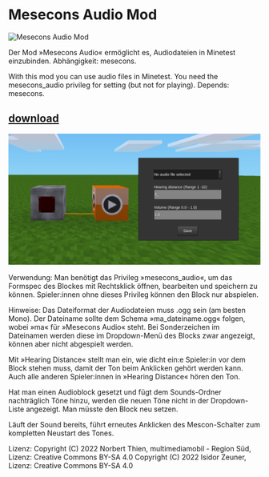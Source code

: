 # Mesecons Audio Mod
![Mesecons Audio Mod](https://github.com/mmmsued/mesecons_audio)

Der Mod »Mesecons Audio« ermöglicht es, Audiodateien in Minetest einzubinden. Abhängigkeit: mesecons.

With this mod you can use audio files in Minetest. You need the mesecons_audio privileg for setting (but not for playing). Depends: mesecons.
## [download](https://github.com/mmmsued/mesecons_audio)

<img src="Screenshot.png">

Verwendung:
Man benötigt das Privileg »mesecons_audio«, um das Formspec des Blockes mit Rechtsklick öffnen, bearbeiten und speichern zu können. Spieler:innen ohne dieses Privileg können den Block nur abspielen.

Hinweise:
Das Dateiformat der Audiodateien muss .ogg sein (am besten Mono). Der Dateiname sollte dem Schema »ma_dateiname.ogg« folgen, wobei »ma« für »Mesecons Audio« steht. Bei Sonderzeichen im Dateinamen werden diese im Dropdown-Menü des Blocks zwar angezeigt, können aber nicht abgespielt werden.

Mit »Hearing Distance« stellt man ein, wie dicht ein:e Spieler:in vor dem Block stehen muss, damit der Ton beim Anklicken gehört werden kann. Auch alle anderen Spieler:innen in »Hearing Distance« hören den Ton.

Hat man einen Audioblock gesetzt und fügt dem Sounds-Ordner nachträglich Töne hinzu, werden die neuen Töne nicht in der Dropdown-Liste angezeigt. Man müsste den Block neu setzen.

Läuft der Sound bereits, führt erneutes Anklicken des Mescon-Schalter zum kompletten Neustart des Tones.

Lizenz:
Copyright (C) 2022 Norbert Thien, multimediamobil - Region Süd, Lizenz: Creative Commons BY-SA 4.0
Copyright (C) 2022 Isidor Zeuner, Lizenz: Creative Commons BY-SA 4.0
